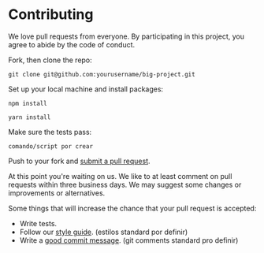 # Contributing

We love pull requests from everyone. By participating in this project, you
agree to abide by the code of conduct.

[code of conduct]: https://thoughtbot.com/open-source-code-of-conduct

Fork, then clone the repo:

    git clone git@github.com:yourusername/big-project.git

Set up your local machine and install packages:

    npm install
```
yarn install
```
Make sure the tests pass:

```
comando/script por crear
```

Push to your fork and [submit a pull request][pr].

[pr]: https://github.com/jalbertsr/big-project/compare

At this point you're waiting on us. We like to at least comment on pull requests
within three business days. We may suggest some changes or improvements or alternatives.

Some things that will increase the chance that your pull request is accepted:

* Write tests.
* Follow our [style guide][style]. (estilos standard por definir)
* Write a [good commit message][commit]. (git comments standard pro definir)

[style]: https://github.com/thoughtbot/guides/tree/master/style
[commit]: http://tbaggery.com/2008/04/19/a-note-about-git-commit-messages.html
